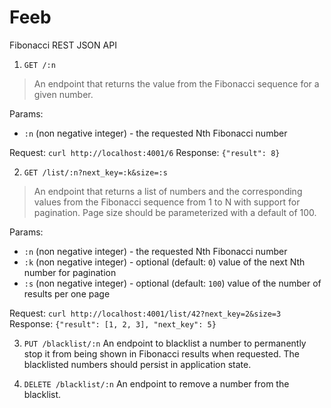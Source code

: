 # Feeb

Fibonacci REST JSON API

1. `GET /:n`

> An endpoint that returns the value from the Fibonacci sequence for a given number.

Params:

  - `:n` (non negative integer) - the requested Nth Fibonacci number

Request: `curl http://localhost:4001/6`
Response: `{"result": 8}`

2. `GET /list/:n?next_key=:k&size=:s`

> An endpoint that returns a list of numbers and the corresponding values from the Fibonacci sequence from 1 to N with support for pagination. Page size should be parameterized with a default of 100.

Params:

  - `:n` (non negative integer) - the requested Nth Fibonacci number
  - `:k` (non negative integer) - optional (default: `0`) value of the next Nth number for pagination
  - `:s` (non negative integer) - optional (default: `100`) value of the number of results per one page

Request: `curl http://localhost:4001/list/42?next_key=2&size=3`
Response: `{"result": [1, 2, 3], "next_key": 5}`

3. `PUT /blacklist/:n` An endpoint to blacklist a number to permanently stop it from being shown in Fibonacci results
when requested. The blacklisted numbers should persist in application state.

4. `DELETE /blacklist/:n` An endpoint to remove a number from the blacklist.

